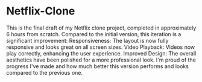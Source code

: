 # Netflix-Clone
This is the final draft of my Netflix clone project, completed in approximately 6 hours from scratch. Compared to the initial version, this iteration is a significant improvement:  Responsiveness: The layout is now fully responsive and looks great on all screen sizes. Video Playback: Videos now play correctly, enhancing the user experience. Improved Design: The overall aesthetics have been polished for a more professional look. I'm proud of the progress I've made and how much better this version performs and looks compared to the previous one.
